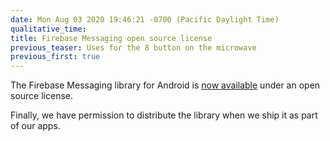 ```yaml
---
date: Mon Aug 03 2020 19:46:21 -0700 (Pacific Daylight Time)
qualitative_time: 
title: Firebase Messaging open source license
previous_teaser: Uses for the 8 button on the microwave
previous_first: true
---
```

The Firebase Messaging library for Android is [now available](https://github.com/firebase/firebase-android-sdk/pull/1792) under an open source license.

Finally, we have permission to distribute the library when we ship it as part of our apps.
